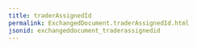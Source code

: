 ```yaml
---
title: traderAssignedId
permalink: ExchangedDocument.traderAssignedId.html
jsonid: exchangeddocument_traderassignedid
---
```


